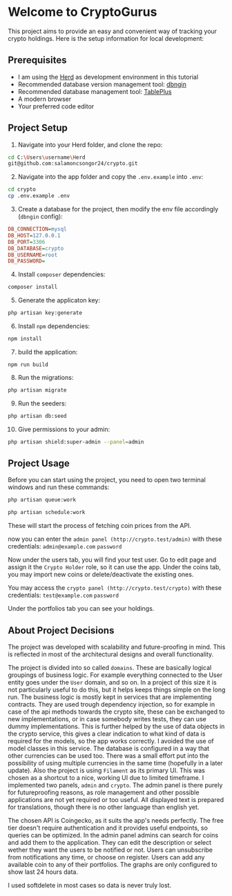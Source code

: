 # Welcome to CryptoGurus

This project aims to provide an easy and convenient way of tracking your crypto holdings. Here is the setup information for local development:

## Prerequisites

- I am using the [Herd](https://herd.laravel.com/windows) as development environment in this tutorial
- Recommended database version management tool: [dbngin](https://dbngin.com) 
- Recommended database management tool: [TablePlus](https://tableplus.com)
- A modern browser
- Your preferred code editor

## Project Setup

1. Navigate into your Herd folder, and clone the repo:

```bash
cd C:\Users\username\Herd
git@github.com:salamoncsongor24/crypto.git
```

2. Navigate into the app folder and copy the `.env.example` into `.env`:

```bash
cd crypto
cp .env.example .env
```

3. Create a database for the project, then modify the env file accordingly (`dbngin` config):

```ini
DB_CONNECTION=mysql
DB_HOST=127.0.0.1
DB_PORT=3306
DB_DATABASE=crypto
DB_USERNAME=root
DB_PASSWORD=
```

4. Install `composer` dependencies:

```bash
composer install
```

5. Generate the applicaton key:

```bash
php artisan key:generate
```

6. Install `npm` dependencies:

```bash
npm install
```

7. build the application:

```bsah
npm run build
```

8. Run the migrations:

```bash
php artisan migrate
```

9. Run the seeders:

```bash
php artisan db:seed
```

10. Give permissions to your admin:

```bash
php artisan shield:super-admin --panel=admin
```

## Project Usage

Before you can start using the project, you need to open two terminal windows and run these commands:

```bash
php artisan queue:work
```

```bash
php artisan schedule:work
```

These will start the process of fetching coin prices from the API.

now you can enter the `admin panel (http://crypto.test/admin)` with these credentials:
`admin@example.com`
`password`

Now under the users tab, you will find your test user. Go to edit page and assign it the `Crypto Holder` role, so it can use the app. Under the coins tab, you may import new coins or delete/deactivate the existing ones.

You may access the `crypto panel (http://crypto.test/crypto)` with these credentials:
`test@example.com`
`password`

Under the portfolios tab you can see your holdings.

## About Project Decisions

The project was developed with scalability and future-proofing in mind. This is reflected in most of the architectural designs and overall functionality.

The project is divided into so called `domains`. These are basically logical groupings of business logic. For example everything connected to the User entity goes under the `User` domain, and so on. In a project of this size it is not particularly useful to do this, but it helps keeps things simple on the long run. The business logic is mostly kept in services that are implementing contracts. They are used trough dependency injection, so for example in case of the api methods towards the crypto site, these can be exchanged to new implementations, or in case somebody writes tests, they can use dummy implementations. This is further helped by the use of data objects in the crypto service, this gives a clear indication to what kind of data is required for the models, so the app works correctly. I avoided the use of model classes in this service. The database is configured in a way that other currencies can be used too. There was a small effort put into the possibility of using multiple currencies in the same time (hopefully in a later update). Also the project is using `Filament` as its primary UI. This was chosen as a shortcut to a nice, working UI due to limited timeframe. I implemented two panels, `admin` and `crypto`. The admin panel is there purely for futureproofing reasons, as role management and other possible applications are not yet required or too useful. All displayed text is prepared for translations, though there is no other language than english yet.

The chosen API is Coingecko, as it suits the app's needs perfectly. The free tier doesn't require authentication and it provides useful endpoints, so queries can be optimized. In the admin panel admins can search for coins and add them to the application. They can edit the description or select wether they want the users to be notified or not. Users can unsubscribe from notifications any time, or choose on register. Users can add any available coin to any of their portfolios. The graphs are only configured to show last 24 hours data.

I used softdelete in most cases so data is never truly lost.
